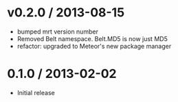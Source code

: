 
v0.2.0 / 2013-08-15 
==================

 * bumped mrt version number
 * Removed Belt namespace. Belt.MD5 is now just MD5
 * refactor: upgraded to Meteor's new package manager

0.1.0 / 2013-02-02 
==================
 * Initial release
